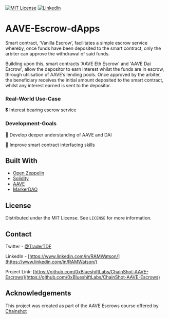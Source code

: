 
[![MIT License][license-shield]][license-url]
[![LinkedIn][linkedin-shield]][linkedin-url]





# AAVE-Escrow-dApps



Smart contract, ‘Vanilla Escrow’, facilitates a simple escrow service whereby, once funds have been deposited to the smart contract, only the arbiter can approve the withdrawal of said funds.

Building upon this, smart contracts 'AAVE Eth Escrow' and 'AAVE Dai Escrow', allow the depositor to earn interest whilst the funds are in escrow, through utilisation of AAVE’s lending pools. Once approved by the arbiter, the beneficiary receives the initial amount deposited to the smart contract, whilst any interest earned is sent to the depositor.




### Real-World Use-Case

💲 Interest bearing escrow service


### Development-Goals


🧰 Develop deeper understanding of AAVE and DAI

🤖 Improve smart contract interfacing skills



## Built With


* [Open Zeppelin](https://openzeppelin.com/)
* [Solidity](https://docs.soliditylang.org/en/v0.8.6/)
* [AAVE](https://docs.aave.com/developers/)
* [MarkerDAO](https://makerdao.com/en/)

  

<!-- LICENSE -->
## License

Distributed under the MIT License. See `LICENSE` for more information.



<!-- CONTACT -->
## Contact

Twitter - [@TraderTDF](https://twitter.com/TraderTDF)

LinkedIn - [https://www.linkedin.com/in/RAMWatson/](https://www.linkedin.com/in/RAMWatson/)

Project Link: [https://github.com/0xBlueshiftLabs/ChainShot-AAVE-Escrows](https://github.com/0xBlueshiftLabs/ChainShot-AAVE-Escrows)



<!-- ACKNOWLEDGEMENTS -->
## Acknowledgements
This project was created as part of the AAVE Escrows course offered by [Chainshot](https://www.chainshot.com/)




<!-- MARKDOWN LINKS & IMAGES -->
<!-- https://www.markdownguide.org/basic-syntax/#reference-style-links -->
[license-shield]: https://img.shields.io/github/license/othneildrew/Best-README-Template.svg?style=for-the-badge
[license-url]: https://github.com/othneildrew/Best-README-Template/blob/master/LICENSE.txt
[linkedin-shield]: https://img.shields.io/badge/-LinkedIn-black.svg?style=for-the-badge&logo=linkedin&colorB=555
[linkedin-url]: https://www.linkedin.com/in/RAMWatson/

